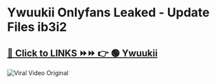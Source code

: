 
 # Ywuukii Onlyfans Leaked - Update Files ib3i2

## <h2><a href="https://clipsfans.com/Ywuukii&ref=git">🔗 Click to LINKS ⏩⏩ 👉 🟢 Ywuukii </a></h2>

<a href="https://clipsfans.com/Ywuukii&ref=git" rel="nofollow" data-target="animated-image.originalLink"><img src="https://i.ibb.co.com/xMMVF88/686577567.gif" alt="Viral Video Original" style="max-width: 100%; display: inline-block;" data-target="animated-image.originalImage"></a>

